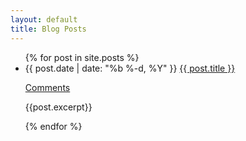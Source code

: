 ```yaml
---
layout: default
title: Blog Posts
---
```


<ul class="list-unstyled">
    {% for post in site.posts %}
      <li>
        <span class="post-meta">{{ post.date | date: "%b %-d, %Y" }} </span>
        <a class="post-link" href="{{ post.url | prepend: site.baseurl}}">{{ post.title }}</a>
        <p><a href="{{ post.url | prepend: site.baseurl}}#disqus_thread" data-disqus-identifier="{{ post.url |prepend: site.baseurl}}">Comments</a></p>  
        <p>{{post.excerpt}}</p>
      </li>
    {% endfor %}
</ul>

<!-- <div class="posts">
{% for post in site.posts %}
<h3><a href="{{ post.url | prepend: site.baseurl }}">{{ post.title }}</a></h3>

{{ post.excerpt }}

{% endfor %}
</div> -->

